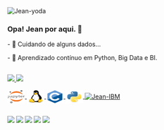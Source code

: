 <div> 
  <img style="vertical-align:center" src="https://media.giphy.com/media/ArrVyXcjSzzxe/giphy.gif" alt="Jean-yoda" height="250" width="850" >
</div>

### Opa! Jean por aqui. 👋

<div>
  <p>- 🔭 Cuidando de alguns dados...</p>
  <p>- 🌱 Aprendizado contínuo em Python, Big Data e BI.</p>
</div>
  
##

 <div>
  <a href="https://github.com/jeanbreno">
  <img height="178em" src="https://github-readme-stats.vercel.app/api?username=jeanbreno&show_icons=true&theme=dark&include_all_commits=true&count_private=true"/>
  <img height="178em" src="https://github-readme-stats.vercel.app/api/top-langs/?username=jeanbreno&layout=compact&langs_count=7&theme=dark"/>
</div>
 
<div style="display: inline_block"><br>
  <img align="center" alt="Jean-Jp" height="30" width="40" src="https://raw.githubusercontent.com/devicons/devicon/master/icons/jupyter/jupyter-original-wordmark.svg">
  <img align="center" alt="Jean-Linux" height="30" width="40" src="https://raw.githubusercontent.com/devicons/devicon/master/icons/linux/linux-original.svg">
  <img align="center" alt="Jean-C" height="30" width="40" src="https://raw.githubusercontent.com/devicons/devicon/master/icons/c/c-original.svg">
  <img align="center" alt="Jean-Python" height="30" width="40" src="https://raw.githubusercontent.com/devicons/devicon/master/icons/python/python-original.svg">
  <img align="center" alt="Jean-IBM" height="40" width="40" src="https://img.icons8.com/color/48/000000/ibm.png"/>
</div>
  
 ##
 
<div> 
  <a href="https://instagram.com/dj_brenno" target="_blank"><img src="https://img.shields.io/badge/-Instagram-%23E4405F?style=for-the-badge&logo=instagram&logoColor=white" target="_blank"></a>
 	<a href="https://www.google.com" target="_blank"><img src="https://img.shields.io/badge/Spotify-1ED760?&style=for-the-badge&logo=spotify&logoColor=white" target="_blank"></a>
 <a href="https://discord.com/channels/#0690" target="_blank"><img src="https://img.shields.io/badge/Discord-7289DA?style=for-the-badge&logo=discord&logoColor=white" target="_blank"></a> 
  <a href = "mailto:djbrenno@live.com"><img src="https://img.shields.io/badge/Microsoft_Outlook-0078D4?style=for-the-badge&logo=microsoft-outlook&logoColor=white" target="_blank"></a>
  <a href="https://www.linkedin.com/in/jeanbreno" target="_blank"><img src="https://img.shields.io/badge/-LinkedIn-%230077B5?style=for-the-badge&logo=linkedin&logoColor=white" target="_blank"></a> 
</div>
